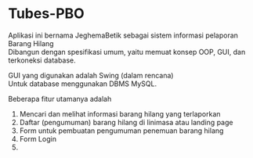 # Tubes-PBO
Aplikasi ini bernama JeghemaBetik sebagai sistem informasi pelaporan Barang Hilang<br>
Dibangun dengan spesifikasi umum, yaitu memuat konsep OOP, GUI, dan terkoneksi database.

GUI yang digunakan adalah Swing (dalam rencana)<br>
Untuk database menggunakan DBMS MySQL.

Beberapa fitur utamanya adalah<br>
1. Mencari dan melihat informasi barang hilang yang terlaporkan<br>
2. Daftar (pengumuman) barang hilang di linimasa atau landing page<br>
3. Form untuk pembuatan pengumuman penemuan barang hilang<br>
4. Form Login<br>
5. 
